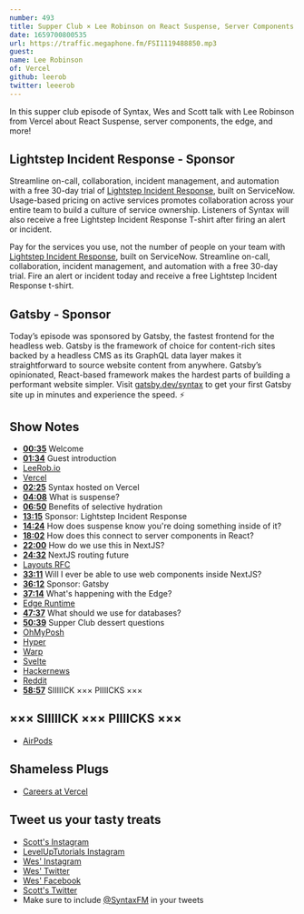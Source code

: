 ```yaml
---
number: 493
title: Supper Club × Lee Robinson on React Suspense, Server Components
date: 1659700800535
url: https://traffic.megaphone.fm/FSI1119488850.mp3
guest: 
name: Lee Robinson
of: Vercel
github: leerob
twitter: leeerob
---
```


In this supper club episode of Syntax, Wes and Scott talk with Lee Robinson from Vercel about React Suspense, server components, the edge, and more!

## Lightstep Incident Response - Sponsor

Streamline on-call, collaboration, incident management, and automation with a free 30-day trial of [Lightstep Incident Response](http://lightstep.com/syntax), built on ServiceNow. Usage-based pricing on active services promotes collaboration across your entire team to build a culture of service ownership. Listeners of Syntax will also receive a free Lightstep Incident Response T-shirt after firing an alert or incident.

Pay for the services you use, not the number of people on your team with [Lightstep Incident Response](http://lightstep.com/syntax), built on ServiceNow. Streamline on-call, collaboration, incident management, and automation with a free 30-day trial. Fire an alert or incident today and receive a free Lightstep Incident Response t-shirt.

## Gatsby - Sponsor

Today’s episode was sponsored by Gatsby, the fastest frontend for the headless web. Gatsby is the framework of choice for content-rich sites backed by a headless CMS as its GraphQL data layer makes it straightforward to source website content from anywhere. Gatsby’s opinionated, React-based framework makes the hardest parts of building a performant website simpler. Visit [gatsby.dev/syntax](https://gatsby.dev/syntaxfm) to get your first Gatsby site up in minutes and experience the speed. ⚡️

## Show Notes

- **[00:35](#t=00:35)** Welcome
- **[01:34](#t=01:34)** Guest introduction
- [LeeRob.io](https://leerob.io)
- [Vercel](https://vercel.com)
- **[02:25](#t=02:25)** Syntax hosted on Vercel
- **[04:08](#t=04:08)** What is suspense?
- **[06:50](#t=06:50)** Benefits of selective hydration
- **[13:15](#t=13:15)** Sponsor: Lightstep Incident Response
- **[14:24](#t=14:24)** How does suspense know you're doing something inside of it?
- **[18:02](#t=18:02)** How does this connect to server components in React?
- **[22:00](#t=22:00)** How do we use this in NextJS?
- **[24:32](#t=24:32)** NextJS routing future
- [Layouts RFC](https://nextjs.org/blog/layouts-rfc)
- **[33:11](#t=33:11)** Will I ever be able to use web components inside NextJS?
- **[36:12](#t=36:12)** Sponsor: Gatsby
- **[37:14](#t=37:14)** What's happening with the Edge?
- [Edge Runtime](https://edge-runtime.vercel.app)
- **[47:37](#t=47:37)** What should we use for databases?
- **[50:39](#t=50:39)** Supper Club dessert questions
- [OhMyPosh](https://ohmyposh.dev)
- [Hyper](https://hyper.is)
- [Warp](https://www.warp.dev)
- [Svelte](https://svelte.dev)
- [Hackernews](https://news.ycombinator.com)
- [Reddit](https://www.reddit.com)
- **[58:57](#t=58:57)** SIIIIICK ××× PIIIICKS ×××

## ××× SIIIIICK ××× PIIIICKS ×××

- [AirPods](https://www.apple.com/airpods/)

## Shameless Plugs

- [Careers at Vercel](https://vercel.com/careers)

## Tweet us your tasty treats

- [Scott's Instagram](https://www.instagram.com/stolinski/)
- [LevelUpTutorials Instagram](https://www.instagram.com/LevelUpTutorials/)
- [Wes' Instagram](https://www.instagram.com/wesbos/)
- [Wes' Twitter](https://twitter.com/wesbos)
- [Wes' Facebook](https://www.facebook.com/wesbos.developer)
- [Scott's Twitter](https://twitter.com/stolinski)
- Make sure to include [@SyntaxFM](https://twitter.com/SyntaxFM) in your tweets
